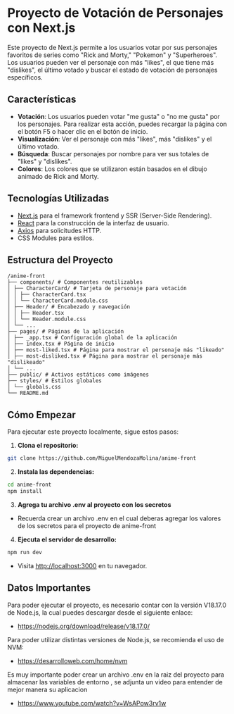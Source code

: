 # Proyecto de Votación de Personajes con Next.js

Este proyecto de Next.js permite a los usuarios votar por sus personajes favoritos de series como "Rick and Morty," "Pokemon" y "Superheroes". Los usuarios pueden ver el personaje con más "likes", el que tiene más "dislikes", el último votado y buscar el estado de votación de personajes específicos.

## Características

- **Votación**: Los usuarios pueden votar "me gusta" o "no me gusta" por los personajes. Para realizar esta acción, puedes recargar la página con el botón F5 o hacer clic en el botón de inicio.
- **Visualización**: Ver el personaje con más "likes", más "dislikes" y el último votado.
- **Búsqueda**: Buscar personajes por nombre para ver sus totales de "likes" y "dislikes".
- **Colores**: Los colores que se utilizaron están basados en el dibujo animado de Rick and Morty.

## Tecnologías Utilizadas

- [Next.js](https://nextjs.org/) para el framework frontend y SSR (Server-Side Rendering).
- [React](https://reactjs.org/) para la construcción de la interfaz de usuario.
- [Axios](https://github.com/axios/axios) para solicitudes HTTP.
- CSS Modules para estilos.

## Estructura del Proyecto

```
/anime-front
├── components/ # Componentes reutilizables
│ ├── CharacterCard/ # Tarjeta de personaje para votación
│ │ ├── CharacterCard.tsx
│ │ └── CharacterCard.module.css
│ ├── Header/ # Encabezado y navegación
│ │ ├── Header.tsx
│ │ └── Header.module.css
│ └── ...
├── pages/ # Páginas de la aplicación
│ ├── _app.tsx # Configuración global de la aplicación
│ ├── index.tsx # Página de inicio
│ ├── most-liked.tsx # Página para mostrar el personaje más "likeado"
│ ├── most-disliked.tsx # Página para mostrar el personaje más "dislikeado"
│ └── ...
├── public/ # Activos estáticos como imágenes
├── styles/ # Estilos globales
│ └── globals.css
└── README.md
```
## Cómo Empezar

Para ejecutar este proyecto localmente, sigue estos pasos:

1. **Clona el repositorio:**

```bash
git clone https://github.com/MiguelMendozaMolina/anime-front
```

2. **Instala las dependencias:**

```bash
cd anime-front
npm install
```

3. **Agrega tu archivo .env al proyecto con los secretos**
- Recuerda crear un archivo .env en el cual deberas agregar los valores de los secretos 
  para el proyecto de anime-front


4. **Ejecuta el servidor de desarrollo:**

```bash
npm run dev
```
- Visita [http://localhost:3000](http://localhost:3000) en tu navegador.

## Datos Importantes 
Para poder ejecutar el proyecto, es necesario contar con la versión V18.17.0 de Node.js, la cual puedes descargar desde el siguiente enlace: 
- https://nodejs.org/download/release/v18.17.0/

Para poder utilizar distintas versiones de Node.js, se recomienda el uso de NVM:
- https://desarrolloweb.com/home/nvm

Es muy importante poder crear un archivo .env en la raiz del proyecto para almacenar las variables de entorno , se adjunta un video para entender de mejor manera su aplicacion 
- https://www.youtube.com/watch?v=WsAPow3rv1w
